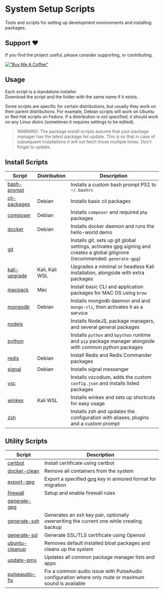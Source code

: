 # System Setup Scripts

Tools and scripts for setting up development environments and installing packages.

## Support ❤️

If you find the project useful, please consider supporting, or contributing.

[!["Buy Me A Coffee"](https://www.buymeacoffee.com/assets/img/custom_images/orange_img.png)](https://www.buymeacoffee.com/dubniczky)

## Usage

Each script is a standalone installer.  
Download the script and the folder with the same name if it exists.

Some scripts are specific for certain distributions, but usually they work on their parent distributions. For example, Debian scripts will work on Ubuntu or Red Hat scripts on Fedora. If a distribution is not specified, it should work on any Linux distro (sometimes it requires settings to be edited).

> WARNING: The package install scripts assume that your package manager has the latest package list update. This is so that in case of subsequent installations it will not fetch those multiple times. Don't forget to update.

## Install Scripts

|Script|Distribution|Description|
|---|---|---|
|[bash-prompt](/bash-prompt.sh)||Installs a custom bash prompt PS1 to `~/.bashrc`|
|[cli-packages](/cli-packages.sh)|Debian|Installs basic cli packages|
|[composer](/composer.sh)|Debian|Installs `composer` and required `php` packages|
|[docker](/docker.sh)|Debian|Installs docker daemon and runs the hello-world demo|
|[git](/git.sh)||Installs git, sets up git global settings, activates gpg signing and creates a global gitignore (recommended: `generate-gpg`)|
|[kali-upgrade](/kali-upgrade.sh)|Kali, Kali WSL|Upgrades a minimal or headless Kali installation, alongside with extra packages|
|[macpack](/macpack.sh)|Mac|Install basic CLI and application packages for MAC OS using `brew`|
|[mongodb](/mongodb.sh)|Debian|Installs mongodb daemon and and `mongo-cli`, then activates it as a service|
|[nodejs](/nodejs.sh)||Installs NodeJS, package managers, and several general packages|
|[python](/python.sh)||Installs `python` and `bpython` runtime and `pip` package manager alongside with common python packages|
|[redis](/redis.sh)|Debian|Install Redis and Redis Commander packages|
|[signal](/signal.sh)|Debian|Installs signal messenger|
|[vsc](/vsc.sh)||Installs vscodium, adds the custom `config.json` and installs listed packages|
|[winkex](/winkex.sh)|Kali WSL|Installs winkex and sets up shortcuts for easy usage|
|[zsh](/vsc.sh)||Installs zsh and updates the configuration with aliases, plugins and a custom prompt|

## Utility Scripts

|Script|Description|
|---|---|
|[certbot](/certbot.sh)|Install certificate using certbot|
|[docker-clean](/docker-clean.sh)|Remove all containers from the system|
|[export-gpg](/export-gpg.sh)|Export a specified gpg key in armored format for migration|
|[firewall](/firewall.sh)|Setup and enable firewall rules|
|[generate-gpg](/generate-gpg.sh)||Generates a gpg key then displays the ID using the given settings|
|[generate-ssh](/generate-ssh.sh)|Generates an ssh key pair, optionally owerwriting the current one while creating backup|
|[generate-ssl](/generate-ssl.sh)|Generate SSL/TLS certificate using Openssl|
|[ubuntu-cleanup](/ubuntu-cleanup.sh)|Removes default installed bloat packages and cleans up the system|
|[update-pms](/update-pms.sh)|Updates all common package manager lists and apps|
|[pulseaudio-fix](/pulseaudio-fix.sh)|Fix a common audio issue with PulseAudio configuration where only mute or maximum sound is available|
